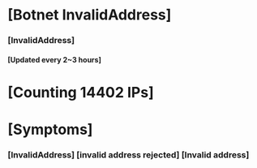 # [Botnet InvalidAddress]
### [InvalidAddress]
#### [Updated every 2~3 hours]

# [Counting 14402 IPs]

# [Symptoms] 

###   [InvalidAddress] [invalid address rejected] [Invalid address]
